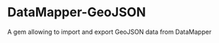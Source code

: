 DataMapper-GeoJSON
==================

A gem allowing to import and export GeoJSON data from DataMapper

